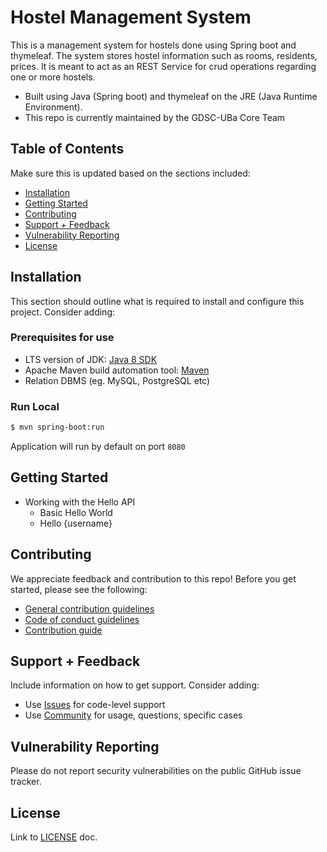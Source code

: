 # Hostel Management System

This is a management system for hostels done using Spring boot and thymeleaf. 
The system stores hostel information such as rooms, residents, prices. It is meant to act as an REST Service for crud operations regarding one or more hostels.

  - Built using Java (Spring boot) and thymeleaf on the JRE (Java Runtime Environment).
  - This repo is currently maintained by the GDSC-UBa Core Team

<!--
Search-replace the org/repo in the badge images and links below.


**Note:** See individual language directories in this repo for technology-specific badges. 

[![CircleCI](https://img.shields.io/circleci/project/github/auth0/open-source-template.svg?style=flat-square)](https://circleci.com/gh/auth0/open-source-template/tree/master)
[![TravisCI](https://travis-ci.org/auth0/open-source-template.png)](https://travis-ci.org/auth0/open-source-template)
[![CodeCov](https://img.shields.io/codecov/c/github/auth0/open-source-template/v3.svg?style=flat-square)](https://codecov.io/github/auth0/open-source-template)
[![Coveralls](https://coveralls.io/repos/auth0/open-source-template/badge.svg?branch=master)](https://coveralls.io/r/auth0/open-source-template?branch=master)
[![Code Climate](https://img.shields.io/codeclimate/maintainability/auth0/open-source-template.svg)](https://codeclimate.com/github/auth0/open-source-template)
[![License](http://img.shields.io/:license-mit-blue.svg?style=flat)](https://opensource.org/licenses/MIT)
-->

## Table of Contents

Make sure this is updated based on the sections included:

- [Installation](#installation)
- [Getting Started](#getting-started)
- [Contributing](#contributing)
- [Support + Feedback](#support--feedback)
- [Vulnerability Reporting](#vulnerability-reporting)
- [License](#license)

<!--
## Documentation

This section should describe the documentation contained within this repo as well as links to other helpful pages. Full documentation for the library should not, ideally, be located in the repo README and must not be duplicated from somewhere else. If the README is being updated to adhere to these guidelines and the documentation only exists in the readme, consider moving it to a docs page or a Quickstart.

Consider adding:

- How to generate documentation in the project (if applicable)
- Links to Quickstarts and sample projects
- Links to any specific `.md` files in the repo
- Links to [auth0/docs](https://auth0.com/docs/)
- Links to [Auth0 blog posts](https://auth0.com/blog/tech/)
- Links to any helpful supporting information about the project
- Links to relevant Community posts (consider parsing and adding somewhere more easily accessible)
-->


## Installation

This section should outline what is required to install and configure this project. Consider adding:

### Prerequisites for use
- LTS version of JDK: [Java 8 SDK](http://www.oracle.com/technetwork/java/javase/downloads/jdk8-downloads-2133151.html)
- Apache Maven build automation tool: [Maven](https://maven.apache.org/download.cgi)
- Relation DBMS (eg. MySQL, PostgreSQL etc)
### Run Local
```bash
$ mvn spring-boot:run
```
Application will run by default on port `8080`

## Getting Started

- Working with the Hello API
	- Basic Hello World
	- Hello {username}

## Contributing

We appreciate feedback and contribution to this repo! Before you get started, please see the following:

- [General contribution guidelines](https://github.com/Developer-Student-Clubs-UBa/hostel-management-sys-sb/blob/master/GENERAL-CONTRIBUTING.md)
- [Code of conduct guidelines](https://github.com/Developer-Student-Clubs-UBa/hostel-management-sys-sb/blob/master/CODE-OF-CONDUCT.md)
- [Contribution guide](https://github.com/Developer-Student-Clubs-UBa/hostel-management-sys-sb/blob/master/CONTRIBUTING.md)

## Support + Feedback

Include information on how to get support. Consider adding:

- Use [Issues](https://github.com/Developer-Student-Clubs-UBa/hostel-management-sys-sb/issues) for code-level support
- Use [Community](https://gdsc.community.dev/university-of-bamenda/) for usage, questions, specific cases

## Vulnerability Reporting

Please do not report security vulnerabilities on the public GitHub issue tracker. 

## License

Link to [LICENSE](LICENSE) doc.
